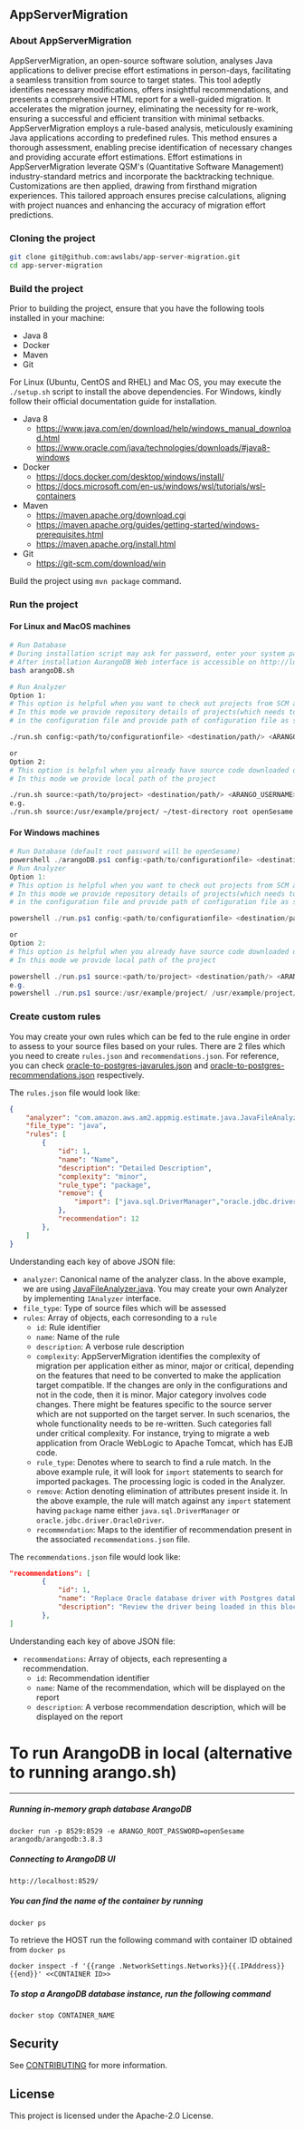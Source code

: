 ## AppServerMigration

### About AppServerMigration

AppServerMigration, an open-source software solution, analyses Java applications to deliver precise effort estimations in person-days, facilitating a seamless transition from source to target states. This tool adeptly identifies necessary modifications, offers insightful recommendations, and presents a comprehensive HTML report for a well-guided migration. It accelerates the migration journey, eliminating the necessity for re-work, ensuring a successful and efficient transition with minimal setbacks. AppServerMigration employs a rule-based analysis, meticulously examining Java applications according to predefined rules. This method ensures a thorough assessment, enabling precise identification of necessary changes and providing accurate effort estimations. Effort estimations in AppServerMigration leverate QSM's (Quantitative Software Management) industry-standard metrics and incorporate the backtracking technique. Customizations are then applied, drawing from firsthand migration experiences. This tailored approach ensures precise calculations, aligning with project nuances and enhancing the accuracy of migration effort predictions. 

### Cloning the project
```bash
git clone git@github.com:awslabs/app-server-migration.git
cd app-server-migration
```

### Build the project
Prior to building the project, ensure that you have the following tools installed in your machine:
- Java 8
- Docker
- Maven
- Git

For Linux (Ubuntu, CentOS and RHEL) and Mac OS, you may execute the `./setup.sh` script to install the above dependencies.
For Windows, kindly follow their official documentation guide for installation.
- Java 8
	- https://www.java.com/en/download/help/windows_manual_download.html
	- https://www.oracle.com/java/technologies/downloads/#java8-windows
- Docker
	- https://docs.docker.com/desktop/windows/install/
	- https://docs.microsoft.com/en-us/windows/wsl/tutorials/wsl-containers
- Maven
	- https://maven.apache.org/download.cgi
	- https://maven.apache.org/guides/getting-started/windows-prerequisites.html
	- https://maven.apache.org/install.html
- Git
	- https://git-scm.com/download/win

Build the project using `mvn package` command.

### Run the project
#### For Linux and MacOS machines
```bash
# Run Database 
# During installation script may ask for password, enter your system password.
# After installation AurangoDB Web interface is accessible on http://localhost:8529 (using default user name: root and password: openSesame)
bash arangoDB.sh

# Run Analyzer
Option 1: 
# This option is helpful when you want to check out projects from SCM and run the scan
# In this mode we provide repository details of projects(which needs to be scanned) 
# in the configuration file and provide path of configuration file as shown below

./run.sh config:<path/to/configurationfile> <destination/path/> <ARANGO_USERNAME> <ARANGO_ROOT_PASSWORD> <Single or multiple comma separated rule names>

or
Option 2:
# This option is helpful when you already have source code downloaded on your machine
# In this mode we provide local path of the project 

./run.sh source:<path/to/project> <destination/path/> <ARANGO_USERNAME> <ARANGO_ROOT_PASSWORD> <Single or multiple comma separated rule names>
e.g.
./run.sh source:/usr/example/project/ ~/test-directory root openSesame oracle-to-postgres,weblogic-to-tomcat

```

#### For Windows machines
```powershell
# Run Database (default root password will be openSesame)
powershell ./arangoDB.ps1 config:<path/to/configurationfile> <destination/path/> <ARANGO_USERNAME> <ARANGO_ROOT_PASSWORD>
# Run Analyzer
Option 1: 
# This option is helpful when you want to check out projects from SCM and run the scan
# In this mode we provide repository details of projects(which needs to be scanned) 
# in the configuration file and provide path of configuration file as shown below

powershell ./run.ps1 config:<path/to/configurationfile> <destination/path/> <ARANGO_USERNAME> <ARANGO_ROOT_PASSWORD> <Single or multiple comma separated rule names>

or
Option 2:
# This option is helpful when you already have source code downloaded on your machine
# In this mode we provide local path of the project 

powershell ./run.ps1 source:<path/to/project> <destination/path/> <ARANGO_USERNAME> <ARANGO_ROOT_PASSWORD> <Single or multiple comma separated rule names>
e.g.
powershell ./run.ps1 source:/usr/example/project/ /usr/example/project/reports root openSesame oracle-to-postgres,weblogic-to-tomcat
```

### Create custom rules
You may create your own rules which can be fed to the rule engine in order to assess to your source files based on your rules. There are 2 files which you need to create `rules.json` and `recommendations.json`. For reference, you can check [oracle-to-postgres-javarules.json](https://github.com/awslabs/app-server-migration/blob/main/src/main/resources/oracle-to-postgres-javarules.json) and [oracle-to-postgres-recommendations.json](https://github.com/awslabs/app-server-migration/blob/main/src/main/resources/oracle-to-postgres-recommendations.json) respectively.

The `rules.json` file would look like:

``` json
{
	"analyzer": "com.amazon.aws.am2.appmig.estimate.java.JavaFileAnalyzer",
	"file_type": "java",
	"rules": [
		{
			"id": 1,
			"name": "Name",
			"description": "Detailed Description",
			"complexity": "minor",
			"rule_type": "package",
			"remove": {
				"import": ["java.sql.DriverManager","oracle.jdbc.driver.OracleDriver"]
			},
			"recommendation": 12
		},
	]
}
```

Understanding each key of above JSON file:
- `analyzer`: Canonical name of the analyzer class. In the above example, we are using [JavaFileAnalyzer.java](https://github.com/awslabs/app-server-migration/blob/main/src/main/java/com/amazon/aws/am2/appmig/estimate/java/JavaFileAnalyzer.java). You may create your own Analyzer by implementing `IAnalyzer` interface.
- `file_type`: Type of source files which will be assessed
- `rules`: Array of objects, each corresonding to a `rule`
	- `id`: Rule identifier
	- `name`: Name of the rule
	- `description`: A verbose rule description 
	- `complexity`: AppServerMigration identifies the complexity of migration per application either as minor, major or critical, depending on the features that need to be converted to make the application target compatible. If the changes are only in the configurations and not in the code, then it is minor. Major category involves code changes. There might be features specific to the source server which are not supported on the target server. In such scenarios, the whole functionality needs to be re-written. Such categories fall under critical complexity. For instance, trying to migrate a web application from Oracle WebLogic to Apache Tomcat, which has EJB code.
	- `rule_type`: Denotes where to search to find a rule match. In the above example rule, it will look for `import` statements to search for imported packages. The processing logic is coded in the Analyzer.
	- `remove`: Action denoting elimination of attributes present inside it. In the above example, the rule will match against any `import` statement having `package` name either `java.sql.DriverManager` or `oracle.jdbc.driver.OracleDriver`.
	- `recommendation`: Maps to the identifier of recommendation present in the associated `recommendations.json` file.

The `recommendations.json` file would look like:

``` json
"recommendations": [
		{
			"id": 1,
			"name": "Replace Oracle database driver with Postgres database driver",
			"description": "Review the driver being loaded in this block of code and change the driver from oracle.jdbc.driver.OracleDriver to  org.postgresql.Driver"
		},
]

```

Understanding each key of above JSON file:
- `recommendations`: Array of objects, each representing a recommendation.
	- `id`: Recommendation identifier
	- `name`: Name of the recommendation, which will be displayed on the report
	- `description`: A verbose recommendation description, which will be displayed on the report


# To run ArangoDB in local (alternative to running arango.sh)
---
##### Running in-memory graph database ArangoDB

`docker run -p 8529:8529 -e ARANGO_ROOT_PASSWORD=openSesame arangodb/arangodb:3.8.3`

##### Connecting to ArangoDB UI
`http://localhost:8529/`

##### You can find the name of the container by running
`docker ps`

To retrieve the HOST run the following command with container ID obtained from `docker ps`

`docker inspect -f '{{range .NetworkSettings.Networks}}{{.IPAddress}}{{end}}' <<CONTAINER ID>>`

##### To stop a ArangoDB database instance, run the following command
`docker stop CONTAINER_NAME`


## Security

See [CONTRIBUTING](CONTRIBUTING.md#security-issue-notifications) for more information.

## License

This project is licensed under the Apache-2.0 License.

